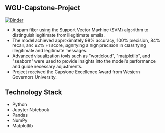 ## WGU-Capstone-Project
[![Binder](https://mybinder.org/badge_logo.svg)](https://mybinder.org/v2/gh/sophiedang0101/WGU-Capstone-Project/HEAD)

- A spam filter using the Support Vector Machine (SVM) algorithm to distinguish legitimate from illegitimate emails.
- The model achieved approximately 98% accuracy, 100% precision, 84% recall, and 92% F1 score, signifying a high precision in classifying illegitimate and legitimate messages.
- Advanced visualization tools such as "wordcloud", "matplotlib", and "seaborn" were used to provide insights into the model's performance and guide necessary adjustments.
- Project received the Capstone Excellence Award from Western Governors University.

## Technology Stack
- Python
- Jupyter Notebook
- Pandas
- NumPy
- Matplotlib


